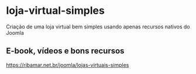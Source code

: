 # loja-virtual-simples
Criação de uma loja virtual bem simples usando apenas recursos nativos do Joomla

## E-book, vídeos e bons recursos

https://ribamar.net.br/joomla/lojas-virtuais-simples
